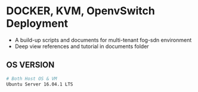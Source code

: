 # DOCKER, KVM, OpenvSwitch Deployment

* A build-up scripts and documents for multi-tenant fog-sdn environment
* Deep view references and tutorial in documents folder

## OS VERSION
```bash
# Both Host OS & VM
Ubuntu Server 16.04.1 LTS
```


